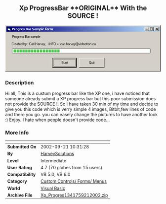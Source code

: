 ﻿<div align="center">

## Xp ProgressBar \*\*ORIGINAL\*\* With the SOURCE \!

<img src="PIC2002921103740970.gif">
</div>

### Description

Hi all, This is a custum progress bar like the XP one, i have noticed that someone already submit a XP progress bar but this poor submission does not provide the SOURCE !. So i have taken 30 min of my time and decide to give you this code which is verry simple 4 images, Bitblt,few lines of code and there you go. you can easely change the pictures to have another look :) Enjoy. I hate when people doesn't provide code...
 
### More Info
 


<span>             |<span>
---                |---
**Submitted On**   |2002-09-21 10:31:28
**By**             |[HarveySolutions](https://github.com/Planet-Source-Code/PSCIndex/blob/master/ByAuthor/harveysolutions.md)
**Level**          |Intermediate
**User Rating**    |4.7 (70 globes from 15 users)
**Compatibility**  |VB 5\.0, VB 6\.0
**Category**       |[Custom Controls/ Forms/  Menus](https://github.com/Planet-Source-Code/PSCIndex/blob/master/ByCategory/custom-controls-forms-menus__1-4.md)
**World**          |[Visual Basic](https://github.com/Planet-Source-Code/PSCIndex/blob/master/ByWorld/visual-basic.md)
**Archive File**   |[Xp\_Progres1341759212002\.zip](https://github.com/Planet-Source-Code/harveysolutions-xp-progressbar-original-with-the-source__1-39164/archive/master.zip)








